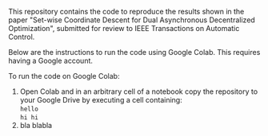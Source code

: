 This repository contains the code to reproduce the results shown in the paper "Set-wise Coordinate Descent for Dual
Asynchronous Decentralized Optimization", submitted for review to IEEE Transactions on Automatic Control.

Below are the instructions to run the code using Google Colab. This requires having a Google account. 

To run the code on Google Colab: 

1. Open Colab and in an arbitrary cell of a notebook copy the repository to your Google Drive by executing a cell containing:     
   `hello`     
   `hi hi`    
2. bla blabla 

